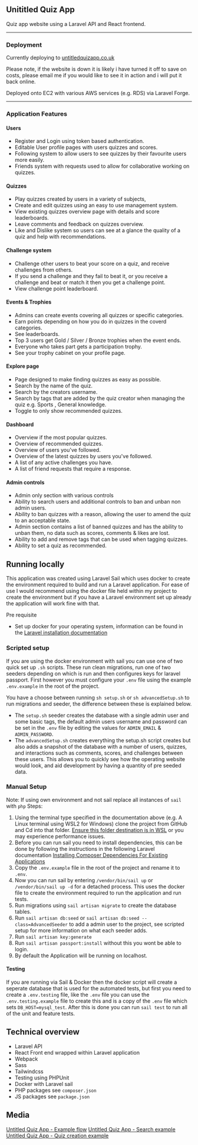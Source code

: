 ## Unititled Quiz App

Quiz app website using a Laravel API and React frontend.

---

### Deployment

Currently deploying to [untitledquizapp.co.uk](http://untitledquizapp.co.uk/)

Please note, if the website is down it is likely i have turned it off to save on costs, please email me if you would like to see it in action and i will put it back online.

Deployed onto EC2 with various AWS services (e.g. RDS) via Laravel Forge.

---

### Application Features

#### Users

-   Register and Login using token based authentication.
-   Editable User profile pages with users quizzes and scores.
-   Following system to allow users to see quizzes by their favourite users more easily.
-   Friends system with requests used to allow for collaborative working on quizzes.

#### Quizzes

-   Play quizzes created by users in a variety of subjects,
-   Create and edit quizzes using an easy to use management system.
-   View existing quizzes overview page with details and score leaderboards.
-   Leave comments and feedback on quizzes overview.
-   Like and Dislike system so users can see at a glance the quality of a quiz and help with recommendations.

#### Challenge system

-   Challenge other users to beat your score on a quiz, and receive challenges from others.
-   If you send a challenge and they fail to beat it, or you receive a challenge and beat or match it then you get a challenge point.
-   View challenge point leaderboard.

#### Events & Trophies

-   Admins can create events covering all quizzes or specific categories.
-   Earn points depending on how you do in quizzes in the coverd categories.
-   See leaderboards.
-   Top 3 users get Gold / Silver / Bronze trophies when the event ends.
-   Everyone who takes part gets a participation trophy.
-   See your trophy cabinet on your profile page.

#### Explore page

-   Page designed to make finding quizzes as easy as possible.
-   Search by the name of the quiz.
-   Search by the creators username.
-   Search by tags that are added by the quiz creator when managing the quiz e.g. Sports , General knowledge.
-   Toggle to only show recommended quizzes.

#### Dashboard

-   Overview if the most popular quizzes.
-   Overview of recommended quizzes.
-   Overview of users you've followed.
-   Overview of the latest quizzes by users you've followed.
-   A list of any active challenges you have.
-   A list of friend requests that require a response.

#### Admin controls

-   Admin only section with various controls
-   Ability to search users and additional controls to ban and unban non admin users.
-   Ability to ban quizzes with a reason, allowing the user to amend the quiz to an acceptable state.
-   Admin section contains a list of banned quizzes and has the ability to unban them, no data such as scores, comments & likes are lost.
-   Ability to add and remove tags that can be used when tagging quizzes.
-   Ability to set a quiz as recommended.

## Running locally

This application was created using Laravel Sail which uses docker to create the environment required to build and run a Laravel application. For ease of use I would recommend using the docker file held within my project to create the environment but if you have a Laravel environment set up already the application will work fine with that.

Pre requisite

-   Set up docker for your operating system, information can be found in the [Laravel installation documentation](https://laravel.com/docs/8.x/installation)

### Scripted setup

If you are using the docker environment with sail you can use one of two quick set up `.sh` scripts. These run clean migrations, run one of two seeders depending on which is run and then configures keys for laravel passport. First however you must configure your `.env` file using the example `.env.example` in the root of the project.

You have a choose between running `sh setup.sh` or `sh advancedSetup.sh` to run migrations and seeder, the difference between these is explained below.
- The `setup.sh` seeder creates the database with a single admin user and some basic tags, the default admin users username and password can be set in the `.env` file by editing the values for `ADMIN_EMAIL` & `ADMIN_PASSWORD`.
- The `advancedSetup.sh` creates everything the setup.sh script creates but also adds a snapshot of the database with a number of users, quizzes, and interactions such as comments, scores, and challenges between these users. This allows you to quickly see how the operating website would look, and aid development by having a quantity of pre seeded data.

### Manual Setup

Note: If using own environment and not sail replace all instances of `sail` with `php`
Steps:

1.  Using the terminal type specified in the documentation above (e.g. A Linux terminal using WSL2 for Windows) clone the project from GitHub and Cd into that folder. [Ensure this folder destination is in WSL](https://stackoverflow.com/questions/65227492/laravel-8-laravel-sail-for-dev-on-windows-10-is-slow-how-to-speed-up) or you may experience performance issues.
2.  Before you can run sail you need to install dependencies, this can be done by following the instructions in the following Laravel documentation [Installing Composer Dependencies For Existing Applications](https://laravel.com/docs/8.x/sail#installing-composer-dependencies-for-existing-projects)
3.  Copy the `.env.example` file in the root of the project and rename it to `.env`.
4.  Now you can run sail by entering `/vendor/bin/sail up` or `/vendor/bin/sail up -d` for a detached process. This uses the docker file to create the environment required to run the application and run tests.
5.  Run migrations using `sail artisan migrate` to create the database tables.
6.  Run `sail artisan db:seed` or `sail artisan db:seed --class=AdvancedSeeder` to add a admin user to the project, see scripted setup for more information on what each seeder adds.
7.  Run `sail artisan key:generate`
8.  Run `sail artisan passport:install` without this you wont be able to login.
9.  By default the Application will be running on localhost.

#### Testing
If you are running via Sail & Docker then the docker script will create a seperate database that is used for the automated tests, but first you need to create a `.env.testing` file, like the `.env` file you can use the `.env.testing.example` file to create this and is a copy of the `.env` file which sets  `DB_HOST=mysql_test`. After this is done you can run `sail test` to run all of the unit and feature tests. 

## Technical overview

-   Laravel API
-   React Front end wrapped within Laravel application
-   Webpack
-   Sass
-   Tailwindcss
-   Testing using PHPUnit
-   Docker with Laravel sail
-   PHP packages see `composer.json`
-   JS packages see `package.json`

## Media

[Untitled Quiz App - Example flow](https://youtu.be/8BrdqOnL3Bo)
[Untitled Quiz App - Search example](https://youtu.be/ARLn0FD7s_U)
[Untitled Quiz App  - Quiz creation example](https://youtu.be/50Did_lvNck)
